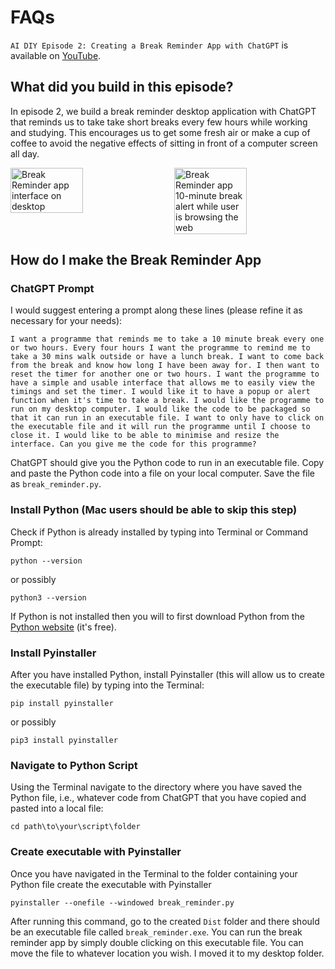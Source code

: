 # FAQs

`AI DIY Episode 2: Creating a Break Reminder App with ChatGPT` is available on [YouTube](https://youtu.be/uz46TR06CBs?si=Zmc7hkq4Czpq4wAR).

## What did you build in this episode?

In episode 2, we build a break reminder desktop application with ChatGPT that reminds us to take take short breaks every few hours while working and studying. This encourages us to get some fresh air or make a cup of coffee to avoid the negative effects of sitting in front of a computer screen all day.

<div style="display: flex; justify-content: space-between;">
    <img src="https://github.com/user-attachments/assets/59d0014e-d952-49c4-b38f-8976d0a2bc79" width="48%" alt="Break Reminder app interface on desktop">
    <img src="https://github.com/user-attachments/assets/0329075f-2ad3-4772-b8af-e3f31f620b3b" width="48%" alt="Break Reminder app 10-minute break alert while user is browsing the web">
</div>

## How do I make the Break Reminder App

### ChatGPT Prompt

I would suggest entering a prompt along these lines (please refine it as necessary for your needs):

`I want a programme that reminds me to take a 10 minute break every one or two hours. Every four hours I want the programme to remind me to take a 30 mins walk outside or have a lunch break. I want to come back from the break and know how long I have been away for. I then want to reset the timer for another one or two hours. I want the programme to have a simple and usable interface that allows me to easily view the timings and set the timer. I would like it to have a popup or alert function when it's time to take a break. I would like the programme to run on my desktop computer. I would like the code to be packaged so that it can run in an executable file. I want to only have to click on the executable file and it will run the programme until I choose to close it. I would like to be able to minimise and resize the interface. Can you give me the code for this programme?`

ChatGPT should give you the Python code to run in an executable file. Copy and paste the Python code into a file on your local computer. Save the file as `break_reminder.py`.

### Install Python (Mac users should be able to skip this step)

Check if Python is already installed by typing into Terminal or Command Prompt:

```
python --version
```

or possibly

```
python3 --version
```

If Python is not installed then you will to first download Python from the [Python website](https://www.python.org/downloads/) (it's free).

### Install Pyinstaller

After you have installed Python, install Pyinstaller (this will allow us to create the executable file) by typing into the Terminal:

```
pip install pyinstaller
```

or possibly

```
pip3 install pyinstaller
```

### Navigate to Python Script

Using the Terminal navigate to the directory where you have saved the Python file, i.e., whatever code from ChatGPT that you have copied and pasted into a local file:

```
cd path\to\your\script\folder
```

### Create executable with Pyinstaller

Once you have navigated in the Terminal to the folder containing your Python file create the executable with Pyinstaller

```
pyinstaller --onefile --windowed break_reminder.py
```

After running this command, go to the created `Dist` folder and there should be an executable file called `break_reminder.exe`. You can run the break reminder app by simply double clicking on this executable file. You can move the file to whatever location you wish. I moved it to my desktop folder.
